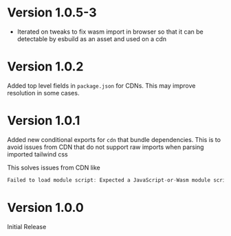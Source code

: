 # Version 1.0.5-3
- Iterated on tweaks to fix wasm import in browser so that it can be detectable by esbuild as an asset and used on a cdn

# Version 1.0.2
Added top level fields in `package.json` for CDNs. This may improve resolution in some cases.

# Version 1.0.1

Added new conditional exports for `cdn` that bundle dependencies. This is to avoid issues from CDN that do not support raw imports when parsing imported tailwind css

This solves issues from CDN like
```javascript
Failed to load module script: Expected a JavaScript-or-Wasm module script but the server responded with a MIME type of "text/css". Strict MIME type checking is enforced for module scripts per HTML spec.
```

# Version 1.0.0

Initial Release
